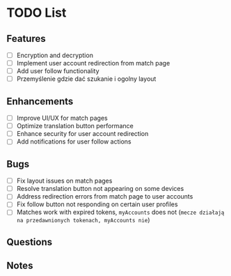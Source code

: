 # TODO List

## Features

- [ ] Encryption and decryption
- [ ] Implement user account redirection from match page
- [ ] Add user follow functionality
- [ ] Przemyślenie gdzie dać szukanie i ogolny layout

## Enhancements

- [ ] Improve UI/UX for match pages
- [ ] Optimize translation button performance
- [ ] Enhance security for user account redirection
- [ ] Add notifications for user follow actions

## Bugs

- [ ] Fix layout issues on match pages
- [ ] Resolve translation button not appearing on some devices
- [ ] Address redirection errors from match page to user accounts
- [ ] Fix follow button not responding on certain user profiles
- [ ] Matches work with expired tokens, `myAccounts` does not (`mecze działają na przedawnionych tokenach, myAccounts nie`)

## Questions

## Notes
